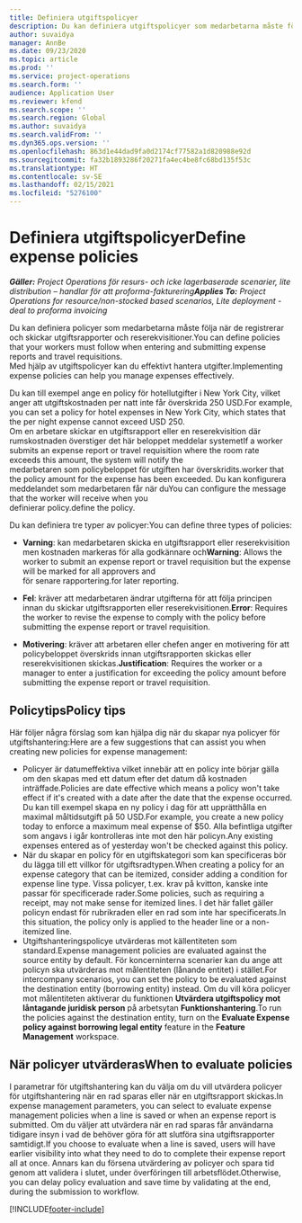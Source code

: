 ```yaml
---
title: Definiera utgiftspolicyer
description: Du kan definiera utgiftspolicyer som medarbetarna måste följa när de registrerar och skickar utgiftsrapporter och reserekvisitioner.
author: suvaidya
manager: AnnBe
ms.date: 09/23/2020
ms.topic: article
ms.prod: ''
ms.service: project-operations
ms.search.form: ''
audience: Application User
ms.reviewer: kfend
ms.search.scope: ''
ms.search.region: Global
ms.author: suvaidya
ms.search.validFrom: ''
ms.dyn365.ops.version: ''
ms.openlocfilehash: 863d1e44dad9fa0d2174cf77582a1d820988e92d
ms.sourcegitcommit: fa32b1893286f20271fa4ec4be8fc68bd135f53c
ms.translationtype: HT
ms.contentlocale: sv-SE
ms.lasthandoff: 02/15/2021
ms.locfileid: "5276100"
---
```

# <a name="define-expense-policies"></a><span data-ttu-id="dd3f6-103">Definiera utgiftspolicyer</span><span class="sxs-lookup"><span data-stu-id="dd3f6-103">Define expense policies</span></span>

<span data-ttu-id="dd3f6-104">_**Gäller:** Project Operations för resurs- och icke lagerbaserade scenarier, lite distribution – handlar för att proforma-fakturering_</span><span class="sxs-lookup"><span data-stu-id="dd3f6-104">_**Applies To:** Project Operations for resource/non-stocked based scenarios, Lite deployment - deal to proforma invoicing_</span></span>

<span data-ttu-id="dd3f6-105">Du kan definiera policyer som medarbetarna måste följa när de registrerar och skickar utgiftsrapporter och reserekvisitioner.</span><span class="sxs-lookup"><span data-stu-id="dd3f6-105">You can define policies that your workers must follow when entering and submitting expense reports and travel requisitions.</span></span>         
<span data-ttu-id="dd3f6-106">Med hjälp av utgiftspolicyer kan du effektivt hantera utgifter.</span><span class="sxs-lookup"><span data-stu-id="dd3f6-106">Implementing expense policies can help you manage expenses effectively.</span></span>         

<span data-ttu-id="dd3f6-107">Du kan till exempel ange en policy för hotellutgifter i New York City, vilket anger att utgiftskostnaden per natt inte får överskrida 250 USD.</span><span class="sxs-lookup"><span data-stu-id="dd3f6-107">For example, you can set a policy for hotel expenses in New York City, which states that the per night expense cannot exceed USD 250.</span></span>       
<span data-ttu-id="dd3f6-108">Om en arbetare skickar en utgiftsrapport eller en reserekvisition där rumskostnaden överstiger det här beloppet meddelar systemet</span><span class="sxs-lookup"><span data-stu-id="dd3f6-108">If a worker submits an expense report or travel requisition where the room rate exceeds this amount, the system will notify the</span></span>         
<span data-ttu-id="dd3f6-109">medarbetaren som policybeloppet för utgiften har överskridits.</span><span class="sxs-lookup"><span data-stu-id="dd3f6-109">worker that the policy amount for the expense has been exceeded.</span></span> <span data-ttu-id="dd3f6-110">Du kan konfigurera meddelandet som medarbetaren får när du</span><span class="sxs-lookup"><span data-stu-id="dd3f6-110">You can configure the message that the worker will receive when you</span></span>        
<span data-ttu-id="dd3f6-111">definierar policy.</span><span class="sxs-lookup"><span data-stu-id="dd3f6-111">define the policy.</span></span>      
        
<span data-ttu-id="dd3f6-112">Du kan definiera tre typer av policyer:</span><span class="sxs-lookup"><span data-stu-id="dd3f6-112">You can define three types of policies:</span></span>         
        
- <span data-ttu-id="dd3f6-113">**Varning**: kan medarbetaren skicka en utgiftsrapport eller reserekvisition men kostnaden markeras för alla godkännare och</span><span class="sxs-lookup"><span data-stu-id="dd3f6-113">**Warning**: Allows the worker to submit an expense report or travel requisition but the expense will be marked for all approvers and</span></span>         
  <span data-ttu-id="dd3f6-114">för senare rapportering.</span><span class="sxs-lookup"><span data-stu-id="dd3f6-114">for later reporting.</span></span>        

- <span data-ttu-id="dd3f6-115">**Fel**: kräver att medarbetaren ändrar utgifterna för att följa principen innan du skickar utgiftsrapporten eller reserekvisitionen.</span><span class="sxs-lookup"><span data-stu-id="dd3f6-115">**Error**: Requires the worker to revise the expense to comply with the policy before submitting the expense report or travel requisition.</span></span>        
 
 - <span data-ttu-id="dd3f6-116">**Motivering**: kräver att arbetaren eller chefen anger en motivering för att policybeloppet överskrids innan utgiftsrapporten skickas eller reserekvisitionen skickas.</span><span class="sxs-lookup"><span data-stu-id="dd3f6-116">**Justification**: Requires the worker or a manager to enter a justification for exceeding the policy amount before submitting the expense report or travel requisition.</span></span>        

## <a name="policy-tips"></a><span data-ttu-id="dd3f6-117">Policytips</span><span class="sxs-lookup"><span data-stu-id="dd3f6-117">Policy tips</span></span>
<span data-ttu-id="dd3f6-118">Här följer några förslag som kan hjälpa dig när du skapar nya policyer för utgiftshantering:</span><span class="sxs-lookup"><span data-stu-id="dd3f6-118">Here are a few suggestions that can assist you when creating new policies for expense management:</span></span> 

- <span data-ttu-id="dd3f6-119">Policyer är datumeffektiva vilket innebär att en policy inte börjar gälla om den skapas med ett datum efter det datum då kostnaden inträffade.</span><span class="sxs-lookup"><span data-stu-id="dd3f6-119">Policies are date effective which means a policy won't take effect if it's created with a date after the date that the expense occurred.</span></span> <span data-ttu-id="dd3f6-120">Du kan till exempel skapa en ny policy i dag för att upprätthålla en maximal måltidsutgift på 50 USD.</span><span class="sxs-lookup"><span data-stu-id="dd3f6-120">For example, you create a new policy today to enforce a maximum meal expense of $50.</span></span> <span data-ttu-id="dd3f6-121">Alla befintliga utgifter som angavs i igår kontrolleras inte mot den här policyn.</span><span class="sxs-lookup"><span data-stu-id="dd3f6-121">Any existing expenses entered as of yesterday won't be checked against this policy.</span></span>
- <span data-ttu-id="dd3f6-122">När du skapar en policy för en utgiftskategori som kan specificeras bör du lägga till ett villkor för utgiftsradtypen.</span><span class="sxs-lookup"><span data-stu-id="dd3f6-122">When creating a policy for an expense category that can be itemized, consider adding a condition for expense line type.</span></span> <span data-ttu-id="dd3f6-123">Vissa policyer, t.ex. krav på kvitton, kanske inte passar för specificerade rader.</span><span class="sxs-lookup"><span data-stu-id="dd3f6-123">Some policies, such as requiring a receipt, may not make sense for itemized lines.</span></span> <span data-ttu-id="dd3f6-124">I det här fallet gäller policyn endast för rubrikraden eller en rad som inte har specificerats.</span><span class="sxs-lookup"><span data-stu-id="dd3f6-124">In this situation, the policy only is applied to the header line or a non-itemized line.</span></span> 
- <span data-ttu-id="dd3f6-125">Utgiftshanteringspolicye utvärderas mot källentiteten som standard.</span><span class="sxs-lookup"><span data-stu-id="dd3f6-125">Expense management policies are evaluated against the source entity by default.</span></span> <span data-ttu-id="dd3f6-126">För koncerninterna scenarier kan du ange att policyn ska utvärderas mot målentiteten (lånande entitet) i stället.</span><span class="sxs-lookup"><span data-stu-id="dd3f6-126">For intercompany scenarios, you can set the policy to be evaluated against the destination entity (borrowing entity) instead.</span></span> <span data-ttu-id="dd3f6-127">Om du vill köra policyer mot målentiteten aktiverar du funktionen **Utvärdera utgiftspolicy mot låntagande juridisk person** på arbetsytan **Funktionshantering**.</span><span class="sxs-lookup"><span data-stu-id="dd3f6-127">To run the policies against the destination entity, turn on the **Evaluate Expense policy against borrowing legal entity** feature in the **Feature Management** workspace.</span></span>

## <a name="when-to-evaluate-policies"></a><span data-ttu-id="dd3f6-128">När policyer utvärderas</span><span class="sxs-lookup"><span data-stu-id="dd3f6-128">When to evaluate policies</span></span>

<span data-ttu-id="dd3f6-129">I parametrar för utgiftshantering kan du välja om du vill utvärdera policyer för utgiftshantering när en rad sparas eller när en utgiftsrapport skickas.</span><span class="sxs-lookup"><span data-stu-id="dd3f6-129">In expense management parameters, you can select to evaluate expense management policies when a line is saved or when an expense report is submitted.</span></span> <span data-ttu-id="dd3f6-130">Om du väljer att utvärdera när en rad sparas får användarna tidigare insyn i vad de behöver göra för att slutföra sina utgiftsrapporter samtidigt.</span><span class="sxs-lookup"><span data-stu-id="dd3f6-130">If you choose to evaluate when a line is saved, users will have earlier visibility into what they need to do to complete their expense report all at once.</span></span> <span data-ttu-id="dd3f6-131">Annars kan du försena utvärdering av policyer och spara tid genom att validera i slutet, under överföringen till arbetsflödet.</span><span class="sxs-lookup"><span data-stu-id="dd3f6-131">Otherwise, you can delay policy evaluation and save time by validating at the end, during the submission to workflow.</span></span>


[!INCLUDE[footer-include](../includes/footer-banner.md)]